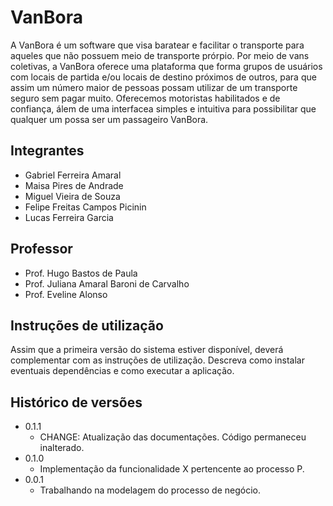 # VanBora

A VanBora é um software que visa baratear e facilitar o transporte para aqueles que não possuem meio de transporte prórpio. Por meio de vans coletivas, a VanBora oferece uma plataforma que forma grupos de usuários com locais de partida e/ou locais de destino próximos de outros, para que assim um número maior de pessoas possam utilizar de um transporte seguro sem pagar muito. Oferecemos motoristas habilitados e de confiança, álem de uma interfacea simples e intuitiva para possibilitar que qualquer um possa ser um passageiro VanBora.

## Integrantes

* Gabriel Ferreira Amaral
* Maisa Pires de Andrade
* Miguel Vieira de Souza
* Felipe Freitas Campos Picinin
* Lucas Ferreira Garcia

## Professor

* Prof. Hugo Bastos de Paula
* Prof. Juliana Amaral Baroni de Carvalho
* Prof. Eveline Alonso

## Instruções de utilização

Assim que a primeira versão do sistema estiver disponível, deverá complementar com as instruções de utilização. Descreva como instalar eventuais dependências e como executar a aplicação.

## Histórico de versões

* 0.1.1
    * CHANGE: Atualização das documentações. Código permaneceu inalterado.
* 0.1.0
    * Implementação da funcionalidade X pertencente ao processo P.
* 0.0.1
    * Trabalhando na modelagem do processo de negócio.

